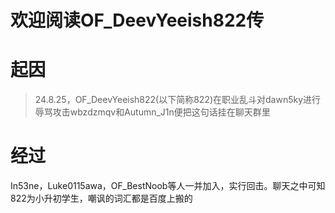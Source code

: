 # 欢迎阅读OF_DeevYeeish822传

# 起因

>24.8.25，OF_DeevYeeish822(以下简称822)在职业乱斗对dawn5ky进行辱骂攻击wbzdzmqv和Autumn_J1n便把这句话挂在聊天群里

# 经过

In53ne，Luke0115awa，OF_BestNoob等人一并加入，实行回击。聊天之中可知822为小升初学生，嘲讽的词汇都是百度上搬的